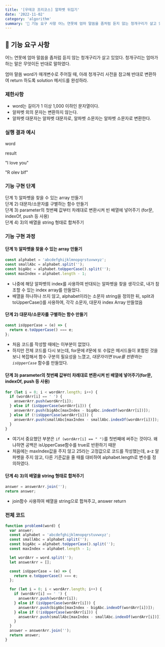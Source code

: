 ```yaml
---
title: '[우테코 프리코스] 알파벳 뒤집기'
date: '2022-11-02'
category: 'algorithm'
summary: '🚀 기능 요구 사항 어느 연못에 엄마 말씀을 좀처럼 듣지 않는 청개구리가 살고 있었다. 청개구리는 엄마가 하는 말은 무엇이든 반대로 말하였다. 엄마 말씀 word가 매개변수로 주어질 때, 아래 청개구리 사전을 참고해 반대로 변환하여 return 하도록 soluti'
---
```


## 🚀 기능 요구 사항

어느 연못에 엄마 말씀을 좀처럼 듣지 않는 청개구리가 살고 있었다. 청개구리는 엄마가 하는 말은 무엇이든 반대로 말하였다.

엄마 말씀 word가 매개변수로 주어질 때, 아래 청개구리 사전을 참고해 반대로 변환하여 return 하도록 solution 메서드를 완성하라.

### 제한사항

- word는 길이가 1 이상 1,000 이하인 문자열이다.
- 알파벳 외의 문자는 변환하지 않는다.
- 알파벳 대문자는 알파벳 대문자로, 알파벳 소문자는 알파벳 소문자로 변환한다.

### 실행 결과 예시

word

result

"I love you"

"R olev blf"

### 기능 구현 단계

단계 1) 알파벳을 찾을 수 있는 array 만들기  
단계 2) 대문자/소문자를 구별하는 함수 만들기  
단계 3) parameter의 첫번째 값부터 차례대로 변환시켜 빈 배열에 넣어주기 (for문, indexOf, push 등 사용)  
단계 4) 3)의 배열을 string 형태로 합쳐주기

### 기능 구현 과정

#### 단계 1) 알파벳을 찾을 수 있는 array 만들기

```js
const alphabet = 'abcdefghijklmnopqrstuvwxyz';
const smallAbc = alphabet.split('');
const bigAbc = alphabet.toUpperCase().split('');
const maxIndex = alphabet.length - 1;
```

- 나중에 해당 알파벳의 index를 사용하여 반대되는 알파벳을 찾을 생각으로, 내가 참조할 수 있는 index array를 만들었다.
- 배열을 하나하나 쓰지 않고, alphabet이라는 소문자 string을 정의한 뒤, split과 toUpperCase()를 사용하여, 각각 소문자, 대문자 index Array 만들었음

#### 단계 2) 대문자/소문자를 구별하는 함수 만들기

```js
const isUpperCase = (e) => {
  return e.toUpperCase() === e;
};
```

- 처음 코드를 작성할 때에는 이부분이 없었다.
- 하지만 전체 코드를 다시 보는데, for문에 if문에 또 수많은 메서드들이 포함된 것을 보니 복잡해서 함수 구분의 필요성을 느꼈고, _대문자이면 true를 반환하는 `isUpperCase`_ 함수를 만들었다.

#### 단계 3) parameter의 첫번째 값부터 차례대로 변환시켜 빈 배열에 넣어주기(for문, indexOf, push 등 사용)

```js
for (let i = 0; i < wordArr.length; i++) {
  if (wordArr[i] == ' ') {
    answerArr.push(wordArr[i]);
  } else if (isUpperCase(wordArr[i])) {
    answerArr.push(bigAbc[maxIndex - bigAbc.indexOf(wordArr[i])]);
  } else if (!isUpperCase(wordArr[i])) {
    answerArr.push(smallAbc[maxIndex - smallAbc.indexOf(wordArr[i])]);
  }
}
```

- 여기서 중요했던 부분은 `if (wordArr[i] == " ")`를 첫번째에 써주는 것이다. 왜냐하면 공백은 isUpperCase함수를 true로 반환하기 때문
- 처음에는 maxIndex값을 주지 않고 25라는 고정값으로 코드를 작성했는데, a-z 알파벳을 주지 않고, 다른 기준값을 줄 때를 대비하여 alphabet.length로 변수를 정의하였다.

#### 단계 4) 3)의 배열을 string 형태로 합쳐주기

```js
answer = answerArr.join('');
return answer;
```

- join함수 사용하여 배열을 string으로 합쳐주고, answer return

### 전체 코드

```js
function problem4(word) {
  var answer;
  const alphabet = 'abcdefghijklmnopqrstuvwxyz';
  const smallAbc = alphabet.split('');
  const bigAbc = alphabet.toUpperCase().split('');
  const maxIndex = alphabet.length - 1;

  let wordArr = word.split('');
  let answerArr = [];

  const isUpperCase = (e) => {
    return e.toUpperCase() === e;
  };

  for (let i = 0; i < wordArr.length; i++) {
    if (wordArr[i] == ' ') {
      answerArr.push(wordArr[i]);
    } else if (isUpperCase(wordArr[i])) {
      answerArr.push(bigAbc[maxIndex - bigAbc.indexOf(wordArr[i])]);
    } else if (!isUpperCase(wordArr[i])) {
      answerArr.push(smallAbc[maxIndex - smallAbc.indexOf(wordArr[i])]);
    }
  }
  answer = answerArr.join('');
  return answer;
}
```
